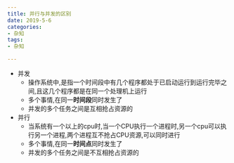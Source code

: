 ```yaml
---
title: 并行与并发的区别
date: 2019-5-6
categories: 
- 杂知
tags: 
- 杂知

---
```


- 并发
    - 操作系统中,是指一个时间段中有几个程序都处于已启动运行到运行完毕之间,且这几个程序都是在同一个处理机上运行
    - 多个事情,在同一**时间段**同时发生了
    - 并发的多个任务之间是互相抢占资源的
- 并行
    - 当系统有一个以上的cpu时,当一个CPU执行一个进程时,另一个cpu可以执行另一个进程,两个进程互不抢占CPU资源,可以同时进行
    - 多个事情,在同一**时间点**同时发生了
    - 并发的多个任务之间是不互相抢占资源的
    